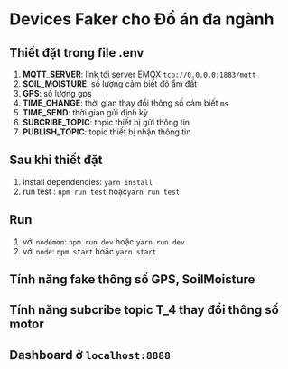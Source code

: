 # Devices Faker cho Đồ án đa ngành

## Thiết đặt trong file .env
1. **MQTT_SERVER**: link tới server EMQX `tcp://0.0.0.0:1883/mqtt`
2. **SOIL_MOISTURE**: số lượng cảm biết độ ẩm đất
3. **GPS**: số lượng gps
4. **TIME_CHANGE**: thời gian thay đổi thông số cảm biết `ms`
5. **TIME_SEND**: thời gian gửi định kỳ
6. **SUBCRIBE_TOPIC**: topic thiết bị gửi thông tin
7. **PUBLISH_TOPIC**: topic thiết bị nhận thông tin

## Sau khi thiết đặt
1. install dependencies: `yarn install`
2. run test : `npm run test` hoặc`yarn run test`
## Run
1. với `nodemon`: `npm run dev` hoặc `yarn run dev`
2. với `node`: `npm start` hoặc `yarn start`

## Tính năng fake thông số  GPS, SoilMoisture
## Tính năng subcribe topic T_4 thay đổi thông số motor
## Dashboard ở  `localhost:8888`
